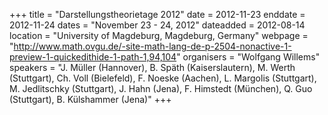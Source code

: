 +++
title = "Darstellungstheorietage 2012"
date = 2012-11-23
enddate = 2012-11-24
dates = "November 23 - 24, 2012"
dateadded = 2012-08-14
location = "University of Magdeburg, Magdeburg, Germany"
webpage = "http://www.math.ovgu.de/-site-math-lang-de-p-2504-nonactive-1-preview-1-quickedithide-1-path-1,94,104"
organisers = "Wolfgang Willems"
speakers = "J. Müller (Hannover), B. Späth (Kaiserslautern), M. Werth (Stuttgart), Ch. Voll (Bielefeld), F. Noeske (Aachen), L. Margolis (Stuttgart), M. Jedlitschky (Stuttgart), J. Hahn (Jena), F. Himstedt (München), Q. Guo (Stuttgart), B. Külshammer (Jena)"
+++
